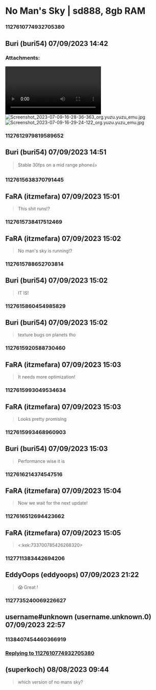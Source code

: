 # No Man's Sky | sd888, 8gb RAM
### 1127610774932705380
## Buri (buri54) 07/09/2023 14:42 

> 
### Attachments: 
![Screenrecorder-2023-07-09-16-26-53-659.mp4](https://yuzudiscordbackup.s3.us-west-2.amazonaws.com/files-media/1127610774932705380_Screenrecorder-2023-07-09-16-26-53-659.mp4)
![Screenshot_2023-07-09-16-28-36-363_org.yuzu.yuzu_emu.jpg](https://yuzudiscordbackup.s3.us-west-2.amazonaws.com/files-media/1127610774932705380_Screenshot_2023-07-09-16-28-36-363_org.yuzu.yuzu_emu.jpg)
![Screenshot_2023-07-09-16-29-24-122_org.yuzu.yuzu_emu.jpg](https://yuzudiscordbackup.s3.us-west-2.amazonaws.com/files-media/1127610774932705380_Screenshot_2023-07-09-16-29-24-122_org.yuzu.yuzu_emu.jpg)

### 1127612979819589652
## Buri (buri54) 07/09/2023 14:51 

> Stable 30fps on a mid range phone👍

### 1127615638370791445
## FaRA (itzmefara) 07/09/2023 15:01 

> This shit runs!?

### 1127615738417512469
## FaRA (itzmefara) 07/09/2023 15:02 

> No man's sky is running!?

### 1127615788652703814
## Buri (buri54) 07/09/2023 15:02 

> IT IS!

### 1127615860454985829
## Buri (buri54) 07/09/2023 15:02 

> texture bugs on planets tho

### 1127615920588730460
## FaRA (itzmefara) 07/09/2023 15:03 

> It needs more optimization!

### 1127615993049534634
## FaRA (itzmefara) 07/09/2023 15:03 

> Looks pretty promising

### 1127615993468960903
## Buri (buri54) 07/09/2023 15:03 

> Performance wise it is

### 1127616214374547516
## FaRA (itzmefara) 07/09/2023 15:04 

> Now we wait for the next update!

### 1127616512694423662
## FaRA (itzmefara) 07/09/2023 15:05 

> <:kek:733700785426268320>

### 1127711383442694206
## EddyOops (eddyoops) 07/09/2023 21:22 

> 😱 Great !

### 1127735240069226627
## username#unknown (username.unknown.0) 07/09/2023 22:57 

> 

### 1138407454460366919
### [Replying to 1127610774932705380](#1127610774932705380)
##  (superkoch) 08/08/2023 09:44 

> which version of no mans sky?

